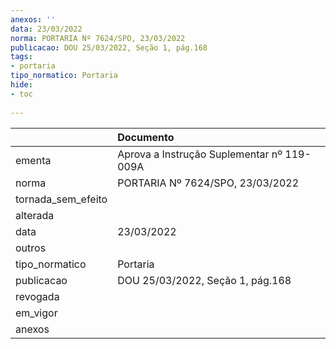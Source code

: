 ```yaml
---
anexos: ''
data: 23/03/2022
norma: PORTARIA Nº 7624/SPO, 23/03/2022
publicacao: DOU 25/03/2022, Seção 1, pág.168
tags:
- portaria
tipo_normatico: Portaria
hide: 
- toc 
 
---
```


|                    | Documento                                  |
|:-------------------|:-------------------------------------------|
| ementa             | Aprova a Instrução Suplementar nº 119-009A |
| norma              | PORTARIA Nº 7624/SPO, 23/03/2022           |
| tornada_sem_efeito |                                            |
| alterada           |                                            |
| data               | 23/03/2022                                 |
| outros             |                                            |
| tipo_normatico     | Portaria                                   |
| publicacao         | DOU 25/03/2022, Seção 1, pág.168           |
| revogada           |                                            |
| em_vigor           |                                            |
| anexos             |                                            |